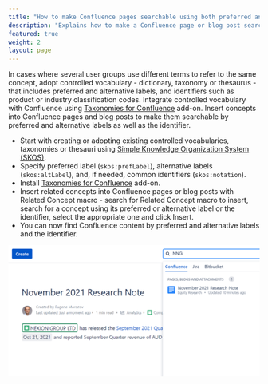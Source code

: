 ```yaml
---
title: "How to make Confluence pages searchable using both preferred and alternative terms?"
description: "Explains how to make a Confluence page or blog post searchable by preferred and alternative terms or identifiers such as product codes with Taxonomies for Confluence add-on."
featured: true
weight: 2
layout: page
---
```


In cases where several user groups use different terms to refer to the same concept, adopt controlled vocabulary - dictionary, taxonomy or thesaurus - that includes preferred and alternative labels, and identifiers such as product or industry classification codes. Integrate controlled vocabulary with Confluence using [Taxonomies for Confluence](https://marketplace.atlassian.com/apps/1226218/taxonomies-for-confluence) add-on. Insert concepts into Confluence pages and blog posts to make them searchable by preferred and alternative labels as well as the identifier.

* Start with creating or adopting existing controlled vocabularies, taxonomies or thesauri using [Simple Knowledge Organization System (SKOS)](https://www.w3.org/2004/02/skos/). 
* Specify preferred label (`skos:prefLabel`), alternative labels (`skos:altLabel`), and, if needed, common identifiers (`skos:notation`).
* Install [Taxonomies for Confluence](https://marketplace.atlassian.com/apps/1226218/taxonomies-for-confluence) add-on.
* Insert related concepts into Confluence pages or blog posts with Related Concept macro - search for Related Concept macro to insert, search for a concept using its preferred or alternative label or the identifier, select the appropriate one and click Insert. 
* You can now find Confluence content by preferred and alternative labels and the identifier.

![The Confluence page shows the name of the referenced ASX listed company. Find the page by either company name or the ASX ticker.](/images/tfc-faq/cross-referencing-terms-image.png "The Confluence page shows the name of the referenced ASX listed company. Find the page by either company name or the ASX ticker.")